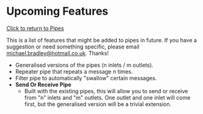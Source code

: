 Upcoming Features
=================
[Click to return to Pipes](README.md)

This is a list of features that might be added to pipes in future.
If you have a suggestion or need something specific, please email michael.bradley@hotmail.co.uk. Thanks!

* Generalised versions of the pipes (n inlets / m outlets).
* Repeater pipe that repeats a message n times.
* Filter pipe to automatically "swallow" certain messages.
* **Send Or Receive Pipe**
  * Built with the existing pipes, this will allow you to send or receive from "n" inlets and "m" outlets. One outlet and one inlet will come first, but the generalised version will be a trivial extension.
